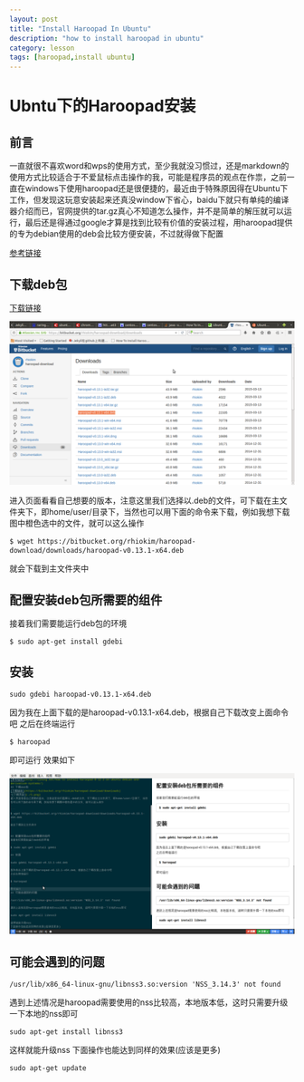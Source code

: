 ```yaml
---
layout: post
title: "Install Haroopad In Ubuntu"
description: "how to install haroopad in ubuntu"
category: lesson
tags: [haroopad,install ubuntu]
---
```


# Ubntu下的Haroopad安装


## 前言
一直就很不喜欢word和wps的使用方式，至少我就没习惯过，还是markdown的使用方式比较适合于不爱鼠标点击操作的我，可能是程序员的观点在作祟，之前一直在windows下使用haroopad还是很便捷的，最近由于特殊原因得在Ubuntu下工作，但发现这玩意安装起来还真没window下省心，baidu下就只有单纯的编译器介绍而已，官网提供的tar.gz真心不知道怎么操作，并不是简单的解压就可以运行，最后还是得通过google才算是找到比较有价值的安装过程，用haroopad提供的专为debian使用的deb会比较方便安装，不过就得做下配置

[参考链接](http://linuxg.net/how-to-install-haroopad-0-12-2-on-ubuntu-debian-and-derivative-systems/)

## 下载deb包

[下载链接](https://bitbucket.org/rhiokim/haroopad-download/downloads)

![下载页面](/public/1.png)

进入页面看看自己想要的版本，注意这里我们选择以.deb的文件，可下载在主文件夹下，即home/user/目录下，当然也可以用下面的命令来下载，例如我想下载图中橙色选中的文件，就可以这么操作

```
$ wget https://bitbucket.org/rhiokim/haroopad-download/downloads/haroopad-v0.13.1-x64.deb
```

就会下载到主文件夹中


## 配置安装deb包所需要的组件

接着我们需要能运行deb包的环境

```
$ sudo apt-get install gdebi
```

## 安装

```
sudo gdebi haroopad-v0.13.1-x64.deb
```
因为我在上面下载的是haroopad-v0.13.1-x64.deb，根据自己下载改变上面命令吧
之后在终端运行

```
$ haroopad
```

即可运行
效果如下

![效果图](/public/2.png)

## 可能会遇到的问题

```
/usr/lib/x86_64-linux-gnu/libnss3.so:version 'NSS_3.14.3' not found
```

遇到上述情况是haroopad需要使用的nss比较高，本地版本低，这时只需要升级一下本地的nss即可

```
sudo apt-get install libnss3
```

这样就能升级nss
下面操作也能达到同样的效果(应该是更多)

```
sudo apt-get update
```

